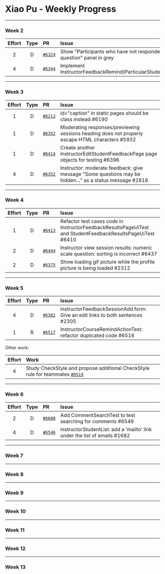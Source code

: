 # Xiao Pu - Weekly Progress

---

### Week 2

Effort| Type | PR | Issue
:----:|:----:|:-----------|:------
2 | D | [`#6324`](https://github.com/TEAMMATES/teammates/pull/6324) | Show "Participants who have not responded to any question" panel in grey
4 | D | [`#6344`](https://github.com/TEAMMATES/teammates/pull/6344) | Implement InstructorFeedbackRemind(ParticularStudents)ActionTest

---
### Week 3

Effort| Type | PR | Issue
:----:|:----:|:-----------|:------
1 | D | [`#6213`](https://github.com/TEAMMATES/teammates/pull/6213) | id="caption" in static pages should be class instead #6190
1 | D | [`#6352`](https://github.com/TEAMMATES/teammates/pull/6352) | Moderating responses/previewing sessions heading does not properly escape HTML characters #5932
1 | D | [`#6414`](https://github.com/TEAMMATES/teammates/pull/6414) | Create another InstructorEditStudentFeedbackPage page objects for testing #6396
4 | D | [`#6352`](https://github.com/TEAMMATES/teammates/pull/6352) | Instructor: moderate feedback: give message "Some questions may be hidden..." as a status message #2818

---
### Week 4

Effort| Type | PR | Issue
:----:|:----:|:-----------|:------
1 | D | [`#6413`](https://github.com/TEAMMATES/teammates/pull/6413) | Refactor test cases code in InstructorFeedbackResultsPageUiTest and StudentFeedbackResultsPageUiTest #6410
2 | D | [`#6444`](https://github.com/TEAMMATES/teammates/pull/6444) | Instructor view session results: numeric scale question: sorting is incorrect #6437 
2 | D | [`#6375`](https://github.com/TEAMMATES/teammates/pull/6375) | Show loading gif picture while the profile picture is being loaded #2312

---
### Week 5

Effort| Type | PR | Issue
:----:|:----:|:-----------|:------
4 | D | [`#6382`](https://github.com/TEAMMATES/teammates/pull/6382) | instructorFeedbackSessionAdd form: Give an edit links to both sentences #2305
1 | R | [`#6517`](https://github.com/TEAMMATES/teammates/pull/6517) | InstructorCourseRemindActionTest: refactor duplicated code #6516

Other work:

Effort | Work
:----:|:----
4 | Study CheckStyle and propose additional CheckStyle rule for teammates [`#6519`](https://github.com/TEAMMATES/teammates/issues/6519)

---
### Week 6

Effort| Type | PR | Issue
:----:|:----:|:-----------|:------
2 | D | [`#6600`](https://github.com/TEAMMATES/teammates/pull/6600) | Add CommentSearchTest to test searching for comments #6549
4 | D | [`#6546`](https://github.com/TEAMMATES/teammates/pull/6546) |instructorStudentList: add a 'mailto' link under the list of emails #1682

---
### Week 7

---
### Week 8

---
### Week 9

---
### Week 10

---
### Week 11

---
### Week 12

---
### Week 13


